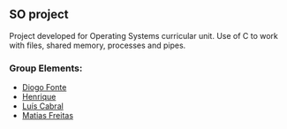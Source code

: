 ## SO project

Project developed for Operating Systems curricular unit.
Use of C to work with files, shared memory, processes and pipes.

### Group Elements:
- [Diogo Fonte](https://github.com/diogofonte)
- [Henrique](https://github.com/202007044)
- [Luís Cabral](https://github.com/13luiscabral13)
- [Matias Freitas](https://github.com/matiasfreitas)
